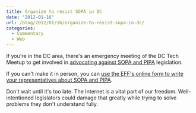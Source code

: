 ```yaml
---
title: Organize to resist SOPA in DC
date: "2012-01-16"
url: /blog/2012/01/16/organize-to-resist-sopa-in-dc/
categories:
  - Commentary
  - Web
---
```

If you're in the DC area, there's an emergency meeting of the DC Tech Meetup to get involved in [advocating against SOPA and PIPA](http://www.meetup.com/DC-Tech-Meetup/events/48101142/) legislation.

If you can't make it in person, you can [use the EFF's online form to write your representatives about SOPA and PIPA](https://action.eff.org/o/9042/p/dia/action/public/?action_KEY=8173).

Don't wait until it's too late. The Internet is a vital part of our freedom. Well-intentioned legislators could damage that greatly while trying to solve problems they don't understand fully.


